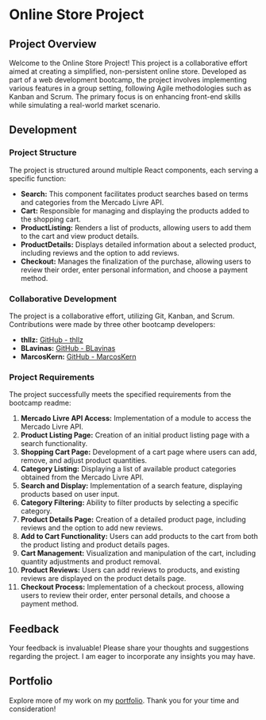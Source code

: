 # Online Store Project

## Project Overview

Welcome to the Online Store Project! This project is a collaborative effort aimed at creating a simplified, non-persistent online store. Developed as part of a web development bootcamp, the project involves implementing various features in a group setting, following Agile methodologies such as Kanban and Scrum. The primary focus is on enhancing front-end skills while simulating a real-world market scenario.

## Development

### Project Structure

The project is structured around multiple React components, each serving a specific function:

- **Search:** This component facilitates product searches based on terms and categories from the Mercado Livre API.
- **Cart:** Responsible for managing and displaying the products added to the shopping cart.
- **ProductListing:** Renders a list of products, allowing users to add them to the cart and view product details.
- **ProductDetails:** Displays detailed information about a selected product, including reviews and the option to add reviews.
- **Checkout:** Manages the finalization of the purchase, allowing users to review their order, enter personal information, and choose a payment method.

### Collaborative Development

The project is a collaborative effort, utilizing Git, Kanban, and Scrum. Contributions were made by three other bootcamp developers:

- **thllz:** [GitHub - thllz](https://github.com/thllz?from=2023-12-01&to=2023-12-29&year_list=1)
- **BLavinas:** [GitHub - BLavinas](https://github.com/BLavinas)
- **MarcosKern:** [GitHub - MarcosKern](https://github.com/MarcosKern)

### Project Requirements

The project successfully meets the specified requirements from the bootcamp readme:

1. **Mercado Livre API Access:** Implementation of a module to access the Mercado Livre API.
2. **Product Listing Page:** Creation of an initial product listing page with a search functionality.
3. **Shopping Cart Page:** Development of a cart page where users can add, remove, and adjust product quantities.
4. **Category Listing:** Displaying a list of available product categories obtained from the Mercado Livre API.
5. **Search and Display:** Implementation of a search feature, displaying products based on user input.
6. **Category Filtering:** Ability to filter products by selecting a specific category.
7. **Product Details Page:** Creation of a detailed product page, including reviews and the option to add new reviews.
8. **Add to Cart Functionality:** Users can add products to the cart from both the product listing and product details pages.
9. **Cart Management:** Visualization and manipulation of the cart, including quantity adjustments and product removal.
10. **Product Reviews:** Users can add reviews to products, and existing reviews are displayed on the product details page.
11. **Checkout Process:** Implementation of a checkout process, allowing users to review their order, enter personal details, and choose a payment method.

## Feedback

Your feedback is invaluable! Please share your thoughts and suggestions regarding the project. I am eager to incorporate any insights you may have.

## Portfolio

Explore more of my work on my [portfolio](my-folio-weld.vercel.app/). Thank you for your time and consideration!
